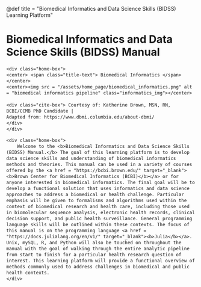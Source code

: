 @def title = "Biomedical Informatics and Data Science Skills (BIDSS) Learning Platform"

# Biomedical Informatics and Data Science Skills (BIDSS) Manual

~~~   
<div class="home-box">
<center> <span class="title-text"> Biomedical Informatics </span> </center>
<center><img src = "/assets/home_page/biomedical_informatics.png" alt = "biomedical informatics pipeline" class="informatics_img"></center>

<div class="cite-box"> Courtesy of: Katherine Brown, MSN, RN, BCBI/CCMB PhD Candidate |
Adapted from: https://www.dbmi.columbia.edu/about-dbmi/
</div>
</div>
~~~ 

~~~ 
<div class="home-box">
    Welcome to the <b>Biomedical Informatics and Data Science Skills (BIDSS) Manual.</b> The goal of this learning platform is to develop data science skills and understanding of biomedical informatics methods and theories. This manual can be used in a variety of courses offered by the <a href = "https://bcbi.brown.edu/" target="_blank"><b>Brown Center for Biomedical Informatics (BCBI)</b></a> or for anyone interested in biomedical informatics. The final goal will be to develop a functional solution that uses informatics and data science approaches to address a biomedical or health challenge. Particular emphasis will be given to formalisms and algorithms used within the context of biomedical research and health care, including those used in biomolecular sequence analysis, electronic health records, clinical decision support, and public health surveillance. General programming language skills will be outlined within these contexts. The focus of this manual is on the programming language <a href = "https://docs.julialang.org/en/v1/" target="_blank"><b>Julia</b></a>. Unix, mySQL, R, and Python will also be touched on throughout the manual with the goal of walking through the entire analytic pipeline from start to finish for a particular health research question of interest. This learning platform will provide a functional overview of methods commonly used to address challenges in biomedical and public health contexts.
</div> 
~~~ 

<!-- ~~~   
<div class="home-box">
<center> <span class="title-text"> INFORMATICS @ BROWN </span> </center>
<center><img src = "/assets/home_page/informatics_pipeline.png" alt = "biomedical informatics pipeline" class=""></center>
<div class="cite-box"> Flynn AJ, Friedman CP, Boisvert P, Landis‐Lewis Z, Lagoze C. The Knowledge Object Reference Ontology (KORO): A formalism to support management and sharing of computable biomedical knowledge for learning health systems. Learning Health Systems. 2018 Apr;2(2):e10054.</div>
</div>
~~~  -->



<!--- You may be interested in:
- [Summer Course 2021: BIOL 6535](/courses/summer/)
-->